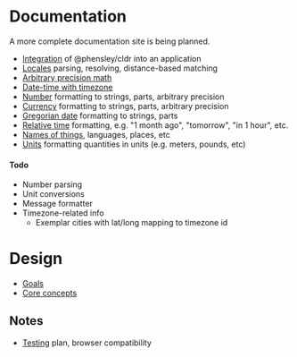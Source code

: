 # Documentation

A more complete documentation site is being planned.

* [Integration](integration.md) of @phensley/cldr into an application
* [Locales](locale.md) parsing, resolving, distance-based matching
* [Arbitrary precision math](math.md)
* [Date-time with timezone](datetime.md)
* [Number](numbers.md) formatting to strings, parts, arbitrary precision
* [Currency](currencies.md) formatting to strings, parts, arbitrary precision
* [Gregorian date](gregorian.md) formatting to strings, parts
* [Relative time](relative-times.md) formatting, e.g. "1 month ago", "tomorrow", "in 1 hour", etc.
* [Names of things](names.md), languages, places, etc
* [Units](units.md) formatting quantities in units (e.g. meters, pounds, etc)

#### Todo

* Number parsing
* Unit conversions
* Message formatter
* Timezone-related info
  * Exemplar cities with lat/long mapping to timezone id

# Design

* [Goals](goals.md)
* [Core concepts](concepts.md)

## Notes

* [Testing](testing.md) plan, browser compatibility
